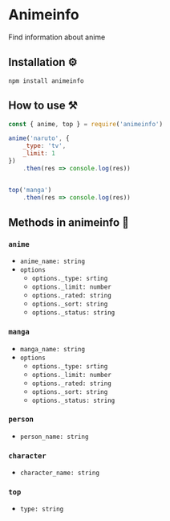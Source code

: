 # Animeinfo
Find information about anime

## Installation ⚙️
`npm install animeinfo`

## How to use ⚒️

```javascript
const { anime, top } = require('animeinfo')

anime('naruto', {
	_type: 'tv',
	_limit: 1
})
	.then(res => console.log(res))


top('manga')
	.then(res => console.log(res))
```

## Methods in animeinfo 🧐
### ```anime```
- `anime_name: string`
- `options`
	- `options._type: srting`
	-  `options._limit: number`
	- `options._rated: string`
	- `options._sort: string`
	- `options._status: string`

### ```manga```
- `manga_name: string`
- `options`
	- `options._type: srting`
	-  `options._limit: number`
	- `options._rated: string`
	- `options._sort: string`
	- `options._status: string`

### ```person```
- `person_name: string`


### ```character```
- `character_name: string`

### ```top```
- `type: string`
